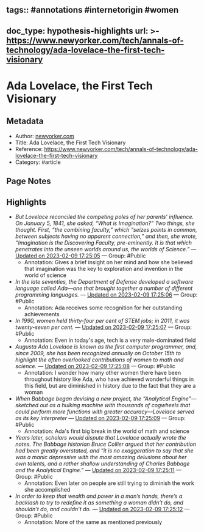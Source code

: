 tags:: #annotations #internetorigin #women 
---
doc_type: hypothesis-highlights
url: >-
  https://www.newyorker.com/tech/annals-of-technology/ada-lovelace-the-first-tech-visionary
---

# Ada Lovelace, the First Tech Visionary

## Metadata
- Author: [newyorker.com]()
- Title: Ada Lovelace, the First Tech Visionary
- Reference: https://www.newyorker.com/tech/annals-of-technology/ada-lovelace-the-first-tech-visionary
- Category: #article

## Page Notes
## Highlights
- *But Lovelace reconciled the competing poles of her parents’ influence. On January 5, 1841, she asked, “What is Imagination?” Two things, she thought. First, “the combining faculty,” which “seizes points in common, between subjects having no apparent connection,” and then, she wrote, “Imagination is the Discovering Faculty, pre-eminently. It is that which penetrates into the unseen worlds around us, the worlds of Science.”* — [Updated on 2023-02-09 17:25:05](https://hyp.is/miitZqjIEe2g8T-Gx6QBFQ/www.newyorker.com/tech/annals-of-technology/ada-lovelace-the-first-tech-visionary) — Group: #Public
    - Annotation: Gives a brief insight on her mind and how she believed that imagination was the key to exploration and invention in the world of science
- *In the late seventies, the Department of Defense developed a software language called Ada—one that brought together a number of different programming languages.* — [Updated on 2023-02-09 17:25:06](https://hyp.is/mrvsSKjIEe2W_f9WLkmywg/www.newyorker.com/tech/annals-of-technology/ada-lovelace-the-first-tech-visionary) — Group: #Public
    - Annotation: Ada receives some recognition for her outstanding achievements
- *In 1990, women held thirty-four per cent of STEM jobs; in 2011, it was twenty-seven per cent.* — [Updated on 2023-02-09 17:25:07](https://hyp.is/m2tE1qjIEe2FCLOLjVg-_A/www.newyorker.com/tech/annals-of-technology/ada-lovelace-the-first-tech-visionary) — Group: #Public
    - Annotation: Even in today's age, tech is a very male-dominated field
- *Augusta Ada Lovelace is known as the first computer programmer, and, since 2009, she has been recognized annually on October 15th to highlight the often overlooked contributions of women to math and science.* — [Updated on 2023-02-09 17:25:08](https://hyp.is/nBc0YqjIEe2b64-cw5vyyg/www.newyorker.com/tech/annals-of-technology/ada-lovelace-the-first-tech-visionary) — Group: #Public
    - Annotation: I wonder how many other women there have been throughout history like Ada, who have achieved wonderful things in this field, but are diminished in history due to the fact that they are a woman
- *When Babbage began devising a new project, the “Analytical Engine”—sketched out as a hulking machine with thousands of cogwheels that could perform more functions with greater accuracy—Lovelace served as its key interpreter* — [Updated on 2023-02-09 17:25:09](https://hyp.is/nOmkTKjIEe2-U6urxhnHHw/www.newyorker.com/tech/annals-of-technology/ada-lovelace-the-first-tech-visionary) — Group: #Public
    - Annotation: Ada's first big break in the world of math and science
- *Years later, scholars would dispute that Lovelace actually wrote the notes. The Babbage historian Bruce Collier argued that her contribution had been greatly overstated, and “it is no exaggeration to say that she was a manic depressive with the most amazing delusions about her own talents, and a rather shallow understanding of Charles Babbage and the Analytical Engine.”* — [Updated on 2023-02-09 17:25:11](https://hyp.is/ncVtOKjIEe2-Xc8IE3zkPA/www.newyorker.com/tech/annals-of-technology/ada-lovelace-the-first-tech-visionary) — Group: #Public
    - Annotation: Even later on people are still trying to diminish the work she accomplished
- *In order to keep that wealth and power in a man’s hands, there’s a backlash to try to redefine it as something a woman didn’t do, and shouldn’t do, and couldn’t do.* — [Updated on 2023-02-09 17:25:12](https://hyp.is/nmZKoKjIEe2-VHOJfp-c9Q/www.newyorker.com/tech/annals-of-technology/ada-lovelace-the-first-tech-visionary) — Group: #Public
    - Annotation: More of the same as mentioned previously


